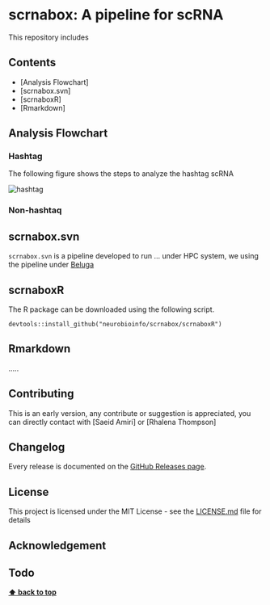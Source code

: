 # scrnabox: A pipeline for scRNA 
This repository includes


## Contents
- [Analysis Flowchart]
- [scrnabox.svn]
- [scrnaboxR]
- [Rmarkdown]



## Analysis Flowchart
### Hashtag
The following figure shows the steps to analyze the hashtag scRNA
 
![hashtag](https://raw.githubusercontent.com/neurobioinfo/scrnabox/main/hashtag.png)
### Non-hashtaq



## scrnabox.svn
`scrnabox.svn` is a pipeline developed to run ... under HPC system, we using the pipeline under [Beluga](https://docs.alliancecan.ca/wiki/B%C3%A9luga)


## scrnaboxR
The R package can be downloaded using the following script.
```
devtools::install_github("neurobioinfo/scrnabox/scrnaboxR")
```


## Rmarkdown
.....


## Contributing
This is an early version, any contribute or suggestion is appreciated, you can directly contact with [Saeid Amiri] or [Rhalena Thompson] 
## Changelog
Every release is documented on the [GitHub Releases page](https://github.com/neurobioinfo/scrnabox/releases).
## License
This project is licensed under the MIT License - see the [LICENSE.md](https://github.com/neurobioinfo/scrnabox/blob/main/LICENSE) file for details
## Acknowledgement
## Todo

**[⬆ back to top](#contents)**
